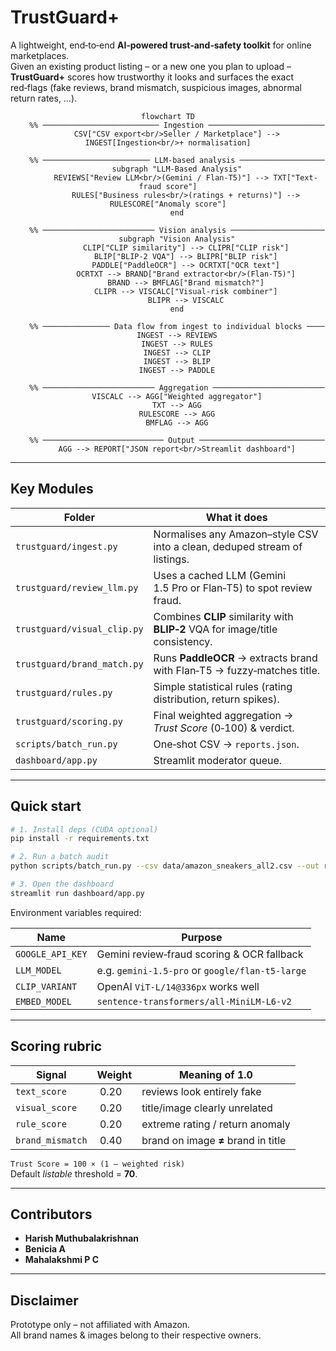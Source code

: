# TrustGuard+

A lightweight, end‑to‑end **AI‑powered trust‑and‑safety toolkit** for online marketplaces.  
Given an existing product listing – or a new one you plan to upload – **TrustGuard+** scores how trustworthy it looks and surfaces the exact red‑flags (fake reviews, brand mismatch, suspicious images, abnormal return rates, …).

<div align="center">

```mermaid
flowchart TD
    %% ────────────────────────── Ingestion ──────────────────────────
    CSV["CSV export<br/>Seller / Marketplace"] --> INGEST[Ingestion<br/>+ normalisation]

    %% ──────────────────────── LLM-based analysis ───────────────────
    subgraph "LLM-Based Analysis"
        REVIEWS["Review LLM<br/>(Gemini / Flan-T5)"] --> TXT["Text-fraud score"]
        RULES["Business rules<br/>(ratings + returns)"] --> RULESCORE["Anomaly score"]
    end

    %% ───────────────────────── Vision analysis ─────────────────────
    subgraph "Vision Analysis"
        CLIP["CLIP similarity"] --> CLIPR["CLIP risk"]
        BLIP["BLIP-2 VQA"] --> BLIPR["BLIP risk"]
        PADDLE["PaddleOCR"] --> OCRTXT["OCR text"]
        OCRTXT --> BRAND["Brand extractor<br/>(Flan-T5)"]
        BRAND --> BMFLAG["Brand mismatch?"]
        CLIPR --> VISCALC["Visual-risk combiner"]
        BLIPR --> VISCALC
    end

    %% ─────────────── Data flow from ingest to individual blocks ────
    INGEST --> REVIEWS
    INGEST --> RULES
    INGEST --> CLIP
    INGEST --> BLIP
    INGEST --> PADDLE

    %% ───────────────────────── Aggregation ─────────────────────────
    VISCALC --> AGG["Weighted aggregator"]
    TXT --> AGG
    RULESCORE --> AGG
    BMFLAG --> AGG

    %% ─────────────────────────── Output ────────────────────────────
    AGG --> REPORT["JSON report<br/>Streamlit dashboard"]

```

</div>

---

## Key Modules

| Folder | What it does |
|--------|--------------|
| `trustguard/ingest.py` | Normalises any Amazon–style CSV into a clean, deduped stream of listings. |
| `trustguard/review_llm.py` | Uses a cached LLM (Gemini 1.5 Pro or Flan‑T5) to spot review fraud. |
| `trustguard/visual_clip.py` | Combines **CLIP** similarity with **BLIP‑2** VQA for image/title consistency. |
| `trustguard/brand_match.py` | Runs **PaddleOCR** → extracts brand with Flan‑T5 → fuzzy‑matches title. |
| `trustguard/rules.py` | Simple statistical rules (rating distribution, return spikes). |
| `trustguard/scoring.py` | Final weighted aggregation → _Trust Score_ (0‑100) & verdict. |
| `scripts/batch_run.py` | One‑shot CSV → `reports.json`. |
| `dashboard/app.py` | Streamlit moderator queue. |

---

## Quick start

```bash
# 1. Install deps (CUDA optional)
pip install -r requirements.txt

# 2. Run a batch audit
python scripts/batch_run.py --csv data/amazon_sneakers_all2.csv --out reports.json

# 3. Open the dashboard
streamlit run dashboard/app.py
```

Environment variables required:

| Name | Purpose |
|------|---------|
| `GOOGLE_API_KEY` | Gemini review‑fraud scoring & OCR fallback |
| `LLM_MODEL` | e.g. `gemini-1.5-pro` or `google/flan-t5-large` |
| `CLIP_VARIANT` | OpenAI `ViT‑L/14@336px` works well |
| `EMBED_MODEL` | `sentence-transformers/all-MiniLM-L6-v2` |

---

## Scoring rubric

| Signal | Weight | Meaning of **1.0** |
|--------|--------|--------------------|
| `text_score` | 0.20 | reviews look entirely fake |
| `visual_score` | 0.20 | title/image clearly unrelated |
| `rule_score` | 0.20 | extreme rating / return anomaly |
| `brand_mismatch` | 0.40 | brand on image **≠** brand in title |

`Trust Score = 100 × (1 – weighted risk)`  
Default _listable_ threshold = **70**.

---

## Contributors

* **Harish Muthubalakrishnan**  
* **Benicia A**  
* **Mahalakshmi P C**

---

## Disclaimer

Prototype only – not affiliated with Amazon.  
All brand names & images belong to their respective owners.
